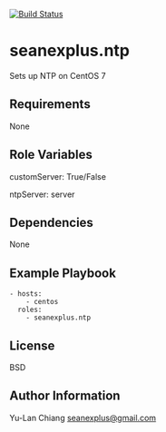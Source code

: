 [![Build Status](https://travis-ci.org/seanexplus/seanexplus.ntp.svg?branch=master)](https://travis-ci.org/seanexplus/seanexplus.ntp)

seanexplus.ntp
============

Sets up NTP on CentOS 7

Requirements
------------

None

Role Variables
--------------

customServer: True/False

ntpServer: server

Dependencies
------------

None

Example Playbook
----------------

    - hosts:
        - centos
      roles:
        - seanexplus.ntp

License
-------

BSD

Author Information
------------------

Yu-Lan Chiang <seanexplus@gmail.com>
